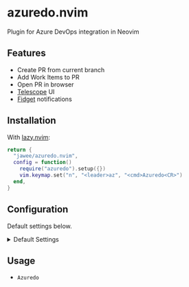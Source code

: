 # azuredo.nvim
Plugin for Azure DevOps integration in Neovim

## Features
- Create PR from current branch
- Add Work Items to PR
- Open PR in browser
- [Telescope](https://github.com/nvim-telescope/telescope.nvim) UI
- [Fidget](https://github.com/j-hui/fidget.nvim) notifications


## Installation

With [lazy.nvim](https://github.com/folke/lazy.nvim):

```lua
return {
  "jawee/azuredo.nvim",
  config = function()
    require("azuredo").setup({})
    vim.keymap.set("n", "<leader>az", "<cmd>Azuredo<CR>")
  end,
}
```

## Configuration

Default settings below.

<details><summary>Default Settings</summary>
<!-- config:start -->

```lua
---@class azuredo.Config
---@field config? fun(opts:azuredo.Config)
local defaults = {
  debug = false,
  project = nil, -- optional project filter for querying work items
  telescope = false, -- if UI should be through telescope
  fidget = false, -- if notifications should come through fidget.nvim
}
```

<!-- config:end -->

</details>

## Usage

- `Azuredo`
